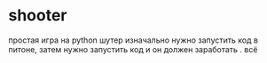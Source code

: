 # shooter
простая игра на python шутер 
изначально нужно запустить код в питоне,  затем нужно  запустить код и  он должен заработать .
всё
